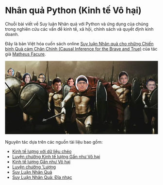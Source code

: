 # Nhân quả Python (Kinh tế Vô hại)
Chuỗi bài viết về Suy luận Nhân quả với Python và ứng dụng của chúng trong nghiên cứu các vấn đề kinh tế, xã hội, chính sách và quyết định kinh doanh.

Đây là bản Việt hóa cuốn sách online [Suy luận Nhân quả cho những Chiến binh Quả cảm Chân Chính (Causal Inference for the Brave and True)](https://github.com/matheusfacure/python-causality-handbook) của tác giả [Matheus Facure](https://matheusfacure.github.io/about/).

![img](ipynb/data/img/brave-and-true.png)

Nguyên tác dựa trên các nguồn tài liệu bao gồm:

* [Kinh tế lượng với dữ liệu chéo](https://www.aeaweb.org/conference/cont-ed/2017-webcasts)
* [Luyện chưởng Kinh tế lượng Gần như Vô hại](https://www.aeaweb.org/conference/cont-ed/2020-webcasts)
* [Kinh tế lượng Gần như Vô hại](https://www.mostlyharmlesseconometrics.com/)
* [Luyện chưởng 'Lượng](https://www.masteringmetrics.com/)
* [Suy Luận Nhân Quả](https://www.hsph.harvard.edu/miguel-hernan/causal-inference-book/)
* [Suy Luận Nhân Quả: Đĩa nhạc](https://www.scunning.com/mixtape.html)
